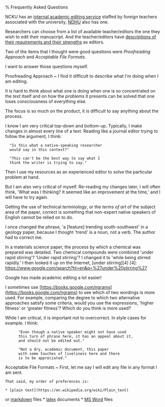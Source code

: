 % Frequently Asked Questions

NCKU has an [internal academic editing service][1]
staffed by foreign teachers associated with the university, 
[NDHU][3] also has one.

Researchers can choose from a list of available teacher/editors 
the one they wish to edit their manuscript. And the teacher/editors
have [descriptions of their requirements and their strengths][2] as 
editors.

[1]: https://flc.ncku.edu.tw/p/412-1144-17900.php?Lang=en
[2]: https://flc.ncku.edu.tw/p/412-1144-22614.php?Lang=zh-tw
[3]: https://rc040.ndhu.edu.tw/p/412-1077-6015.php?Lang=zh-tw

Two of the items that I thought were good questions were 
*Proofreading Approach* and *Acceptable File Formats*.

I want to answer those questions myself.

Proofreading Approach
  ~ I find it difficult to describe what I'm doing when I am editing.

  It is hard to think about what one is doing when one is so 
  concentrated on the *text* itself and on how the *problems* it 
  presents can be solved that one loses consciousness of everything 
  else.

  The focus is so much on the product, it is difficult to say
  anything about the process.

  I know I am very critical top-down and bottom-up. Typically,
  I make changes in almost every line of a text. Reading like 
  a journal editor trying to follow the argument, I think:

	  "Is this what a native-speaking researcher
	  would say in this context?"

	  "This can't be the best way to say what I
	  think the writer is trying to say."
  
  Then I use my resources as an experienced editor to solve the 
  particular problem at hand.

  But I am also very critical of myself. Re-reading my changes
  later, I will often think, 'What was I thinking? It
  seemed like an improvement at the time,' and I will have to
  try again.

  Getting the use of technical *terminology*, or the *terms of 
  art* of the subject area of the paper, correct is something 
  that non-expert native speakers of English cannot be 
  relied on to do.

  I once changed the phrase, 'a [feature] trending 
  south-southwest' in a geology paper, because I thought 
  'trend' is a noun, not a verb. The author had to correct me.

  In a materials science paper, the process by which a chemical was 
  prepared was detailed. Two chemical compounds were 
  combined 'under rapid stirring'? 'Under rapid stirring'? 
  I changed it to 'while being stirred rapidly.' I then 
  looked it up on the Internet,
  [under stirring][4]
  [4]: https://www.google.com/search?hl=en&q=%27under%20stirring%27

  Google has made academic editing a lot easier!

  I sometimes use 
  [https://books.google.com/ngrams](https://books.google.com/ngrams)
  to see which of two wordings is more used. For example, 
  comparing the degree to which two alternative approaches
  satisfy some criteria, would you use the expressions, 
  'higher fitness' or 'greater fitness'? Which do you think 
  is more used?

  While I am critical, it is important not to overcorrect. In style
  cases for example. I think:

          "Even though a native speaker might not have used
          this turn of phrase here, it has an appeal about it,
          and should not be edited out."

          "Not a dry, academic document, this paper
          with some touches of liveliness here and there
          is to be appreciated."

Acceptable File Formats
  ~ First, let me say I will edit any file in any format I am 
    sent.

    That said, my order of preferences is:

    * [plain text](https://en.wikipedia.org/wiki/Plain_text)
or [markdown](https://en.wikipedia.org/wiki/Markdown) files
    * [latex](https://en.wikipedia.org/wiki/LaTeX) documents
    * [MS Word](https://en.wikipedia.org/wiki/Microsoft_Word) files

